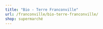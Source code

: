 ```yaml
---
title: "Bio - Terre Franconville"
url: /franconville/bio-terre-franconville/
shop: supermarché
---
```

